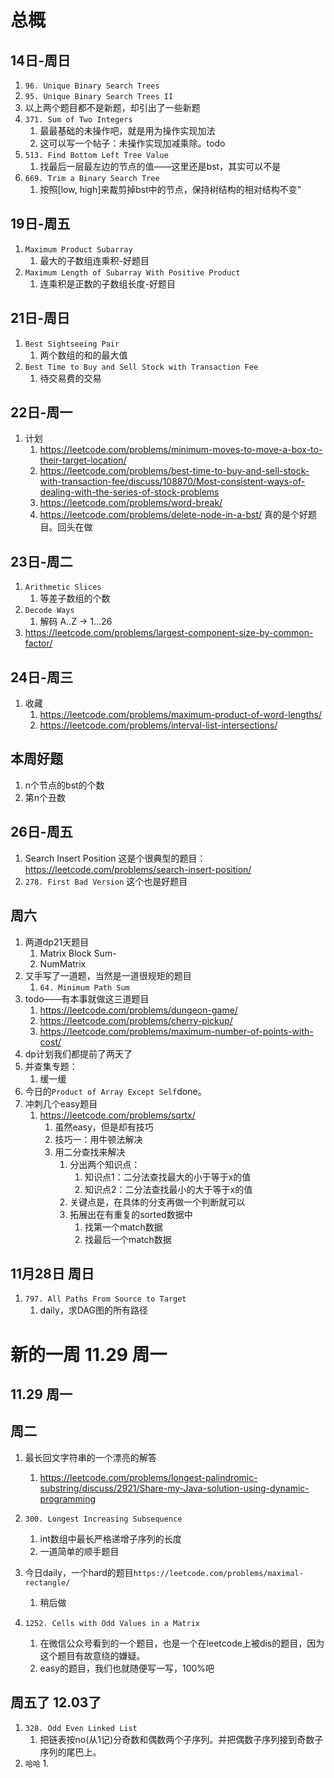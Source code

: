 # 总概## 14日-周日1. `96. Unique Binary Search Trees`2. `95. Unique Binary Search Trees II`3. 以上两个题目都不是新题，却引出了一些新题4. `371. Sum of Two Integers`    1. 最最基础的未操作吧，就是用为操作实现加法    2. 这可以写一个帖子：未操作实现加减乘除。todo5. `513. Find Bottom Left Tree Value`    1. 找最后一层最左边的节点的值——这里还是bst，其实可以不是6. `669. Trim a Binary Search Tree`    1. 按照[low, high]来裁剪掉bst中的节点，保持树结构的相对结构不变"## 19日-周五1. `Maximum Product Subarray`    1. 最大的子数组连乘积-好题目2. `Maximum Length of Subarray With Positive Product`    1. 连乘积是正数的子数组长度-好题目## 21日-周日1. `Best Sightseeing Pair`   1. 两个数组的和的最大值2. `Best Time to Buy and Sell Stock with Transaction Fee`   1. 待交易费的交易## 22日-周一1. 计划   1. https://leetcode.com/problems/minimum-moves-to-move-a-box-to-their-target-location/   2. https://leetcode.com/problems/best-time-to-buy-and-sell-stock-with-transaction-fee/discuss/108870/Most-consistent-ways-of-dealing-with-the-series-of-stock-problems   3. https://leetcode.com/problems/word-break/   4. https://leetcode.com/problems/delete-node-in-a-bst/ 真的是个好题目。回头在做## 23日-周二1. `Arithmetic Slices`   1. 等差子数组的个数2. `Decode Ways`   1. 解码 A..Z -> 1...263. https://leetcode.com/problems/largest-component-size-by-common-factor/## 24日-周三1. 收藏   1. https://leetcode.com/problems/maximum-product-of-word-lengths/   2. https://leetcode.com/problems/interval-list-intersections/ ## 本周好题1. n个节点的bst的个数2. 第n个丑数## 26日-周五1. Search Insert Position 这是个很典型的题目：https://leetcode.com/problems/search-insert-position/2. `278. First Bad Version` 这个也是好题目## 周六1. 两道dp21天题目   1. Matrix Block Sum-   2. NumMatrix2. 又手写了一道题，当然是一道很规矩的题目   1. `64. Minimum Path Sum`3. todo——有本事就做这三道题目    1. https://leetcode.com/problems/dungeon-game/   2. https://leetcode.com/problems/cherry-pickup/   3. https://leetcode.com/problems/maximum-number-of-points-with-cost/4. dp计划我们都提前了两天了5. 并查集专题：   1. 缓一缓6. 今日的`Product of Array Except Self`done。7. 冲刺几个easy题目   1. https://leetcode.com/problems/sqrtx/      1. 虽然easy，但是却有技巧      2. 技巧一：用牛顿法解决      3. 用二分查找来解决         1. 分出两个知识点：            1. 知识点1：二分法查找最大的小于等于x的值            2. 知识点2：二分法查找最小的大于等于x的值         2. 关键点是，在具体的分支再做一个判断就可以         3. 拓展出在有重复的sorted数据中            1. 找第一个match数据            2. 找最后一个match数据## 11月28日 周日1. `797. All Paths From Source to Target`   1. daily，求DAG图的所有路径# 新的一周 11.29 周一## 11.29 周一## 周二1. 最长回文字符串的一个漂亮的解答   1. https://leetcode.com/problems/longest-palindromic-substring/discuss/2921/Share-my-Java-solution-using-dynamic-programming   2. `300. Longest Increasing Subsequence`   1. int数组中最长严格递增子序列的长度   2. 一道简单的顺手题目3. 今日daily，一个hard的题目`https://leetcode.com/problems/maximal-rectangle/`   1. 稍后做4. `1252. Cells with Odd Values in a Matrix`   1. 在微信公众号看到的一个题目，也是一个在leetcode上被dis的题目，因为这个题目有故意绕的嫌疑。   2. easy的题目，我们也就随便写一写，100%吧## 周五了 12.03了1. `328. Odd Even Linked List`    1. 把链表按no(从1记)分奇数和偶数两个子序列。并把偶数子序列接到奇数子序列的尾巴上。2. `哈哈`   1. 
